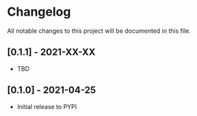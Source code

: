 # Changelog
All notable changes to this project will be documented in this file.

## [0.1.1] - 2021-XX-XX
- TBD

## [0.1.0] - 2021-04-25
- Initial release to PYPI